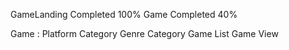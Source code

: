GameLanding Completed 100%
Game Completed 40%


Game : 
Platform Category
Genre Category 
Game List 
Game View
